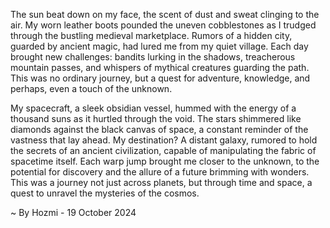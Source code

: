 
The sun beat down on my face, the scent of dust and sweat clinging to the air. My worn leather boots pounded the uneven cobblestones as I trudged through the bustling medieval marketplace. Rumors of a hidden city, guarded by ancient magic, had lured me from my quiet village. Each day brought new challenges: bandits lurking in the shadows, treacherous mountain passes, and whispers of mythical creatures guarding the path. This was no ordinary journey, but a quest for adventure, knowledge, and perhaps, even a touch of the unknown.

My spacecraft, a sleek obsidian vessel, hummed with the energy of a thousand suns as it hurtled through the void. The stars shimmered like diamonds against the black canvas of space, a constant reminder of the vastness that lay ahead. My destination? A distant galaxy, rumored to hold the secrets of an ancient civilization, capable of manipulating the fabric of spacetime itself. Each warp jump brought me closer to the unknown, to the potential for discovery and the allure of a future brimming with wonders. This was a journey not just across planets, but through time and space, a quest to unravel the mysteries of the cosmos. 

~ By Hozmi - 19 October 2024
